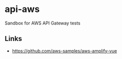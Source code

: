 api-aws
=======

Sandbox for AWS API Gateway tests


Links
-----

* https://github.com/aws-samples/aws-amplify-vue

